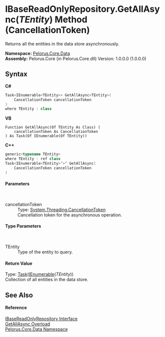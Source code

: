 # IBaseReadOnlyRepository.GetAllAsync(*TEntity*) Method (CancellationToken)
 

Returns all the entities in the data store asynchronously.

**Namespace:**&nbsp;<a href="E27DB326">Pelorus.Core.Data</a><br />**Assembly:**&nbsp;Pelorus.Core (in Pelorus.Core.dll) Version: 1.0.0.0 (1.0.0.0)

## Syntax

**C#**<br />
``` C#
Task<IEnumerable<TEntity>> GetAllAsync<TEntity>(
	CancellationToken cancellationToken
)
where TEntity : class

```

**VB**<br />
``` VB
Function GetAllAsync(Of TEntity As Class) ( 
	cancellationToken As CancellationToken
) As Task(Of IEnumerable(Of TEntity))
```

**C++**<br />
``` C++
generic<typename TEntity>
where TEntity : ref class
Task<IEnumerable<TEntity>^>^ GetAllAsync(
	CancellationToken cancellationToken
)
```


#### Parameters
&nbsp;<dl><dt>cancellationToken</dt><dd>Type: <a href="http://msdn2.microsoft.com/en-us/library/dd384802" target="_blank">System.Threading.CancellationToken</a><br />Cancellation token for the asynchronous operation.</dd></dl>

#### Type Parameters
&nbsp;<dl><dt>TEntity</dt><dd>Type of the entity to query.</dd></dl>

#### Return Value
Type: <a href="http://msdn2.microsoft.com/en-us/library/dd321424" target="_blank">Task</a>(<a href="http://msdn2.microsoft.com/en-us/library/9eekhta0" target="_blank">IEnumerable</a>(*TEntity*))<br />Collection of all entities in the data store.

## See Also


#### Reference
<a href="E4B31551">IBaseReadOnlyRepository Interface</a><br /><a href="5190A76F">GetAllAsync Overload</a><br /><a href="E27DB326">Pelorus.Core.Data Namespace</a><br />